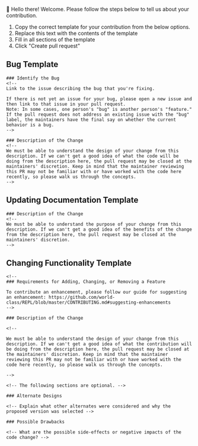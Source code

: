 👋 Hello there! Welcome. Please follow the steps below to tell us about your contribution.

1. Copy the correct template for your contribution from the below options.
2. Replace this text with the contents of the template
3. Fill in all sections of the template
4. Click "Create pull request"

## Bug Template

```
### Identify the Bug
<!--
Link to the issue describing the bug that you're fixing.

If there is not yet an issue for your bug, please open a new issue and then link to that issue in your pull request.
Note: In some cases, one person's "bug" is another person's "feature." If the pull request does not address an existing issue with the "bug" label, the maintainers have the final say on whether the current behavior is a bug.
-->

### Description of the Change
<!--
We must be able to understand the design of your change from this description. If we can't get a good idea of what the code will be doing from the description here, the pull request may be closed at the maintainers' discretion. Keep in mind that the maintainer reviewing this PR may not be familiar with or have worked with the code here recently, so please walk us through the concepts.
-->

```

## Updating Documentation Template

```
### Description of the Change
<!--
We must be able to understand the purpose of your change from this description. If we can't get a good idea of the benefits of the change from the description here, the pull request may be closed at the maintainers' discretion.
-->

```

## Changing Functionality Template

```
<!--
### Requirements for Adding, Changing, or Removing a Feature

To contribute an enhancement, please follow our guide for suggesting an enhancement: https://github.com/world-class/REPL/blob/master/CONTRIBUTING.md#suggesting-enhancements
-->

### Description of the Change

<!--

We must be able to understand the design of your change from this description. If we can't get a good idea of what the contribution will be doing from the description here, the pull request may be closed at the maintainers' discretion. Keep in mind that the maintainer reviewing this PR may not be familiar with or have worked with the code here recently, so please walk us through the concepts.

-->

<!-- The following sections are optional. -->

### Alternate Designs

<!-- Explain what other alternates were considered and why the proposed version was selected -->

### Possible Drawbacks

<!-- What are the possible side-effects or negative impacts of the code change? -->

```
